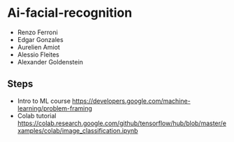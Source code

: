 # Ai-facial-recognition
* Renzo Ferroni
* Edgar Gonzales
* Aurelien Amiot
* Alessio Fleites
* Alexander Goldenstein

## Steps
* Intro to ML course <https://developers.google.com/machine-learning/problem-framing>
* Colab tutorial <https://colab.research.google.com/github/tensorflow/hub/blob/master/examples/colab/image_classification.ipynb>
